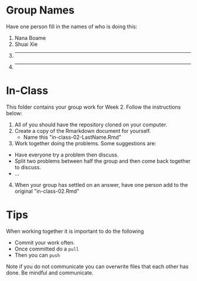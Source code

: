 # Group Names

Have one person fill in the names of who is doing this:

1. Nana Boame
2. Shuai Xie
3. _______________________________
4. _______________________________

# In-Class

This folder contains your group work for Week 2. Follow the instructions below:


1. All of you should have the repository cloned on your computer. 
2. Create a copy of the Rmarkdown document for yourself.
    - Name this "in-class-02-LastName.Rmd"
3. Work together doing the problems. Some suggestions are:
  - Have everyone try a problem then discuss.
  - Split two problems between half the group and then come back together to discuss. 
  - ...
4. When your group has settled on an answer, have one person add to the original "in-class-02.Rmd"


# Tips

When working together it is important to do the following

- Commit your work often.
- Once committed do a `pull`
- Then you can `push`

Note if you do not communicate you can overwrite files that each other has done. Be mindful and communicate. 
